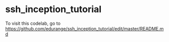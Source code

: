 # ssh_inception_tutorial
To visit this codelab, go to https://github.com/edurange/ssh_inception_tutorial/edit/master/README.md
